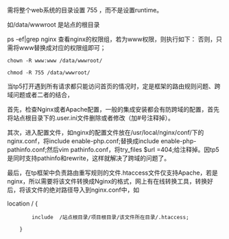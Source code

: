 需将整个web系统的目录设置 755 ，而不是设置runtime。

如/data/wwwroot 是站点的根目录

ps -ef\|grep nginx 查看nginx的权限组，若为www权限，则执行如下： 否则，只需将www替换成对应的权限组即可；

```
chown -R www:www /data/wwwroot/
```

```
chmod -R 755 /data/wwwroot/
```

当tp5打开遇到所有请求都只能访问首页的情况时，定是框架的路由规则问题、跨域问题或者二者的结合，

首先，检查Nginx或者Apache配置，一般的集成安装都会有防跨域的配置，首先将站点根目录下的.user.ini文件删除或者修改（加\#号注释掉）。

其次，进入配置文件，如nginx的配置文件放在/usr/local/nginx/conf/下的nginx.conf，将include enable-php.conf;替换成include enable-php-pathinfo.conf;然后vim pathinfo.conf，将try\_files $url =404;给注释掉。因tp5是同时支持pathinfo和rewrite，这样就解决了跨域的问题了。

最后，在tp框架中负责路由重写规则的文件.htaccess文件仅支持Apache，若是nginx，所以需要将该文件转换成Nginx的格式，网上有在线转换工具，转换好后，将该文件的绝对路径导入到nginx.conf中，如

location / {

```
        include  /站点根目录/项目根目录/该文件所在目录/.htaccess;

    }
```



